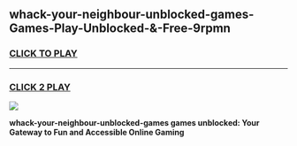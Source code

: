 
## whack-your-neighbour-unblocked-games-Games-Play-Unblocked-&-Free-9rpmn
<h3>
<a href="https://premium76.site?title=whack-your-neighbour-unblocked-games&ref=24A">CLICK TO PLAY</a></h3>
<hr>

<h3>
<a href="https://premium76.site?title=whack-your-neighbour-unblocked-games&ref=24A">CLICK 2 PLAY</a>
  
</h3>

<a href="https://premium76.site?title=whack-your-neighbour-unblocked-games&ref=24A"><img src="https://clearcache.store/games.png"></a>


**whack-your-neighbour-unblocked-games games unblocked: Your Gateway to Fun and Accessible Online Gaming**
